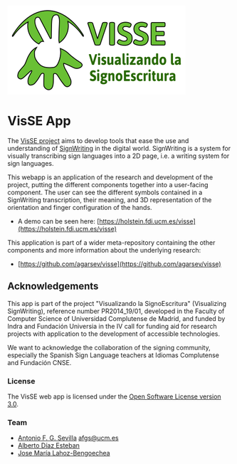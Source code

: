 ![VisSE Logo](frontend/assets/logo_visse_color.png)

# VisSE App

The [VisSE project](https://www.ucm.es/visse) aims to develop tools that ease
the use and understanding of [SignWriting](https://signwriting.org/) in the
digital world. SignWriting is a system for visually transcribing sign languages
into a 2D page, i.e. a writing system for sign languages.

This webapp is an application of the research and development of the project,
putting the different components together into a user-facing component. The user
can see the different symbols contained in a SignWriting transcription, their
meaning, and 3D representation of the orientation and finger configuration of
the hands.

- A demo can be seen here: [https://holstein.fdi.ucm.es/visse](https://holstein.fdi.ucm.es/visse)

This application is part of a wider meta-repository containing the other
components and more information about the underlying research:

- [https://github.com/agarsev/visse](https://github.com/agarsev/visse)

## Acknowledgements

This app is part of the project "Visualizando la SignoEscritura" (Visualizing
SignWriting), reference number PR2014_19/01, developed in the Faculty of
Computer Science of Universidad Complutense de Madrid, and funded by Indra and
Fundación Universia in the IV call for funding aid for research projects with
application to the development of accessible technologies.

We want to acknowledge the collaboration of the signing community, especially
the Spanish Sign Language teachers at Idiomas Complutense and Fundación CNSE.

### License

The VisSE web app is licensed under the [Open Software License version
3.0](https://opensource.org/licenses/OSL-3.0).

### Team

- [Antonio F. G. Sevilla](https://github.com/agarsev) <afgs@ucm.es>
- [Alberto Díaz Esteban](https://www.ucm.es/directorio?id=20069)
- [Jose María Lahoz-Bengoechea](https://ucm.es/lengespyteoliter/cv-lahoz-bengoechea-jose-maria)
